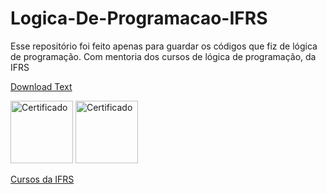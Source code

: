 # Logica-De-Programacao-IFRS

Esse repositório foi feito apenas para guardar os códigos que fiz de lógica de programação. Com mentoria dos cursos de lógica de programação, da IFRS

<a href="Lógica_de_Programação_Começando_a_desenvolver_seus_primeiros_programas-Certificado_digital_134937.pdf
" download="Acme Documentation (ver. 2.0.1).txt">Download Text</a>

<img alt="Certificado" src="github/logo.svg" height="100px" />

<img alt="Certificado" src="github/logo.svg" height="100px" />

<a href="https://moodle.ifrs.edu.br/course/index.php?categoryid=38">Cursos da IFRS</a>

